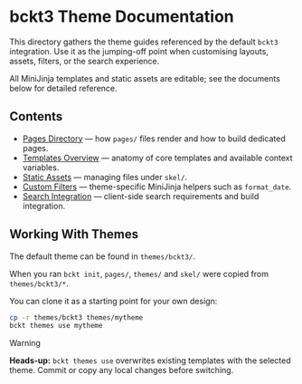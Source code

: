 # bckt3 Theme Documentation

This directory gathers the theme guides referenced by the default `bckt3`
integration. Use it as the jumping-off point when customising layouts, assets,
filters, or the search experience.

All MiniJinja templates and static assets are editable; see the documents below
for detailed reference.

## Contents
- [Pages Directory](pages.md) — how `pages/` files render and how to build
dedicated pages.
- [Templates Overview](templates.md) — anatomy of core templates and available
context variables.
- [Static Assets](static-assets.md) — managing files under `skel/`.
- [Custom Filters](custom_filters.md) — theme-specific MiniJinja helpers such as
  `format_date`.
- [Search Integration](search.md) — client-side search requirements and build
integration.

## Working With Themes

The default theme can be found in `themes/bckt3/`. 

When you ran `bckt init`, `pages/`, `themes/` and `skel/` were copied from
`themes/bckt3/*`.

You can clone it as a starting point for your own design:

```bash
cp -r themes/bckt3 themes/mytheme
bckt themes use mytheme
```

> [!WARNING] 
> **Heads-up:** `bckt themes use` overwrites existing templates with the selected
> theme. Commit or copy any local changes before switching.

